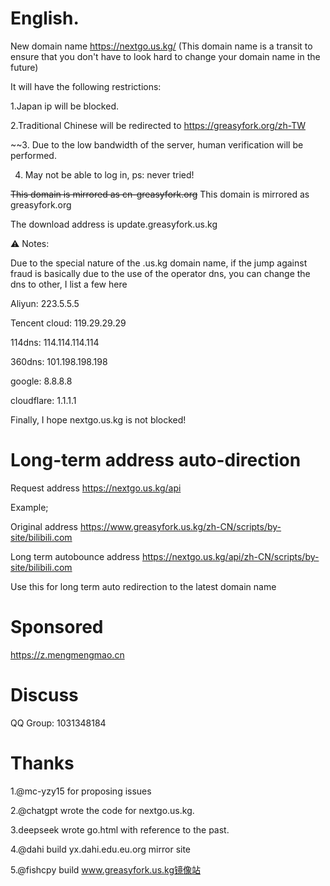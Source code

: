 # English.

New domain name https://nextgo.us.kg/ (This domain name is a transit to ensure that you don't have to look hard to change your domain name in the future)

It will have the following restrictions:

1.Japan ip will be blocked.

2.Traditional Chinese will be redirected to https://greasyfork.org/zh-TW

~~3. Due to the low bandwidth of the server, human verification will be performed.

4. May not be able to log in, ps: never tried!

~~This domain is mirrored as cn-greasyfork.org~~ This domain is mirrored as greasyfork.org

The download address is update.greasyfork.us.kg

⚠️ Notes:

Due to the special nature of the .us.kg domain name, if the jump against fraud is basically due to the use of the operator dns, you can change the dns to other, I list a few here

Aliyun: 223.5.5.5

Tencent cloud: 119.29.29.29

114dns: 114.114.114.114

360dns: 101.198.198.198

google: 8.8.8.8

cloudflare: 1.1.1.1

Finally, I hope nextgo.us.kg is not blocked!

# Long-term address auto-direction

Request address https://nextgo.us.kg/api

Example;

Original address https://www.greasyfork.us.kg/zh-CN/scripts/by-site/bilibili.com

Long term autobounce address https://nextgo.us.kg/api/zh-CN/scripts/by-site/bilibili.com

Use this for long term auto redirection to the latest domain name

# Sponsored
https://z.mengmengmao.cn

# Discuss

QQ Group: 1031348184


# Thanks

1.@mc-yzy15 for proposing issues

2.@chatgpt wrote the code for nextgo.us.kg.

3.deepseek wrote go.html with reference to the past.

4.@dahi build yx.dahi.edu.eu.org mirror site

5.@fishcpy build www.greasyfork.us.kg镜像站
